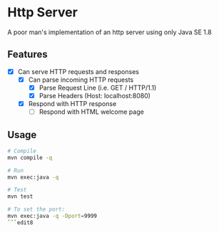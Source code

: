 # Http Server
A poor man's implementation of an http server using only Java SE 1.8

## Features
- [x] Can serve HTTP requests and responses
    - [x] Can parse incoming HTTP requests
        - [x] Parse Request Line (i.e. GET / HTTP/1.1)
        - [x] Parse Headers (Host: localhost:8080)
    - [x] Respond with HTTP response
        - [ ] Respond with HTML welcome page

## Usage
```bash
# Compile
mvn compile -q

# Run
mvn exec:java -q

# Test
mvn test

# To set the port:
mvn exec:java -q -Dport=9999
```edit8

